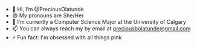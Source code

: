 - 👋 Hi, I’m @PreciousOlatunde
- 😄 My pronouns are She/Her
- 👀 I’m currently a Computer Science Major at the University of Calgary
- 📫 You can always reach my by email at preciousbolatunde@gmail.com
- ⚡ Fun fact: I'm obsessed with all things pink 

<!---
PreciousOlatunde/PreciousOlatunde is a ✨ special ✨ repository because its `README.md` (this file) appears on your GitHub profile.
You can click the Preview link to take a look at your changes.
--->
